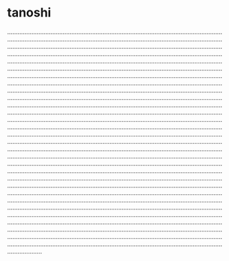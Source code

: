 # tanoshi
............................................................................................................................................................................................................................................................................................................................................................................................................................................................................................................................................................................................................................................................................................................................................................................................................................................................................................................................................................................................................................................................................................................................................................................................................................................................................................................................................................................................................................................................................................................................................................................................................................................................................................................................................................................................................................................................................................................................................................................................................................................................................................................................................................................................................................................................................................................................................................................................................................................................................................................................................................................................................................................................................................................................................................................................................................................................................................................................................................................................................................................................................................................................................................................................................................................................................................................................................................................................................................................................................................................................................................................................................................................................................................................................................................................................................................................................................................